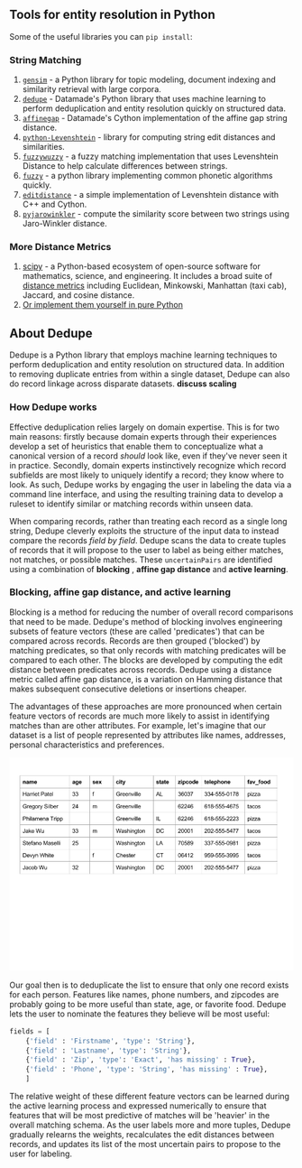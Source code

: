 ## Tools for entity resolution in Python
Some of the useful libraries you can `pip install`:    

### String Matching
  1. [`gensim`](https://pypi.python.org/pypi/gensim/0.12.4) - a Python library for topic modeling, document indexing and similarity retrieval with large corpora.    
  2. [`dedupe`](https://pypi.python.org/pypi/dedupe/1.4.3) - Datamade's Python library that uses machine learning to perform deduplication and entity resolution quickly on structured data.     
  3. [`affinegap`](https://pypi.python.org/pypi/affinegap/1.9) - Datamade's Cython implementation of the affine gap string distance.   
  4. [`python-Levenshtein`](https://pypi.python.org/pypi/python-Levenshtein/0.12.0) - library for computing string edit distances and similarities.   
  5. [`fuzzywuzzy`](https://pypi.python.org/pypi/fuzzywuzzy/0.10.0) - a fuzzy matching implementation that uses Levenshtein Distance to help calculate differences between strings.    
  6. [`fuzzy`](https://pypi.python.org/pypi/Fuzzy/1.1) - a python library implementing common phonetic algorithms quickly.    
  7. [`editdistance`](https://pypi.python.org/pypi/editdistance) - a simple implementation of Levenshtein distance with C++ and Cython.    
  8. [`pyjarowinkler`](https://pypi.python.org/pypi/pyjarowinkler/1.7) - compute the similarity score between two strings using Jaro-Winkler distance.     

### More Distance Metrics
  1. [scipy](https://www.scipy.org/) - a Python-based ecosystem of open-source software for mathematics, science, and engineering. It includes a broad suite of [distance metrics](http://docs.scipy.org/doc/scipy/reference/spatial.distance.html) including Euclidean, Minkowski, Manhattan (taxi cab), Jaccard, and cosine distance.   
  2. [Or implement them yourself in pure Python](https://dataaspirant.com/2015/04/11/five-most-popular-similarity-measures-implementation-in-python/)

## About Dedupe
Dedupe is a Python library that employs machine learning techniques to perform deduplication and entity resolution  on structured data. In addition to removing duplicate entries from within a single dataset, Dedupe can also do record linkage across disparate datasets. __discuss scaling__

### How Dedupe works    
Effective deduplication relies largely on domain expertise. This is for two main reasons: firstly because domain experts through their experiences develop a set of heuristics that enable them to conceptualize what a canonical version of a record _should_ look like, even if they've never seen it in practice. Secondly, domain experts instinctively recognize which record subfields are most likely to uniquely identify a record; they know where to look. As such, Dedupe works by engaging the user in labeling the data via a command line interface, and using the resulting training data to develop a ruleset to identify similar or matching records within unseen data.    

When comparing records, rather than treating each record as a single long string, Dedupe cleverly exploits the structure of the input data to instead compare the records _field by field_. Dedupe scans the data to create tuples of records that it will propose to the user to label as being either matches, not matches, or possible matches. These `uncertainPairs` are identified using a combination of __blocking__ , __affine gap distance__ and __active learning__.  

### Blocking, affine gap distance, and active learning    
Blocking is a method for reducing the number of overall record comparisons that need to be made. Dedupe's method of blocking involves engineering subsets of feature vectors (these are called 'predicates') that can be compared across records. Records are then grouped ('blocked') by matching predicates, so that only records with matching predicates will be compared to each other. The blocks are developed by computing the edit distance between predicates across records. Dedupe using a distance metric called affine gap distance, is a variation on Hamming distance that makes subsequent consecutive deletions or insertions cheaper.

The advantages of these approaches are more pronounced when certain feature vectors of records are much more likely to assist in identifying matches than are other attributes. For example, let's imagine that our dataset is a list of people represented by attributes like names, addresses, personal characteristics and preferences.

![Imaginary people data for deduplication](figures/people_data.png)

Our goal then is to deduplicate the list to ensure that only one record exists for each person. Features like names, phone numbers, and zipcodes are probably going to be more useful than state, age, or favorite food. Dedupe lets the user to nominate the features they believe will be most useful:   

```python
fields = [
    {'field' : 'Firstname', 'type': 'String'},
    {'field' : 'Lastname', 'type': 'String'},
    {'field' : 'Zip', 'type': 'Exact', 'has missing' : True},
    {'field' : 'Phone', 'type': 'String', 'has missing' : True},
    ]
```    

The relative weight of these different feature vectors can be learned during the active learning process and expressed numerically to ensure that features that will be most predictive of matches will be 'heavier' in the overall matching schema. As the user labels more and more tuples, Dedupe gradually relearns the weights, recalculates the edit distances between records, and updates its list of the most uncertain pairs to propose to the user for labeling.
